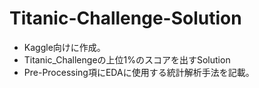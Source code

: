 # Titanic-Challenge-Solution

- Kaggle向けに作成。
- Titanic_Challengeの上位1%のスコアを出すSolution
- Pre-Processing項にEDAに使用する統計解析手法を記載。
